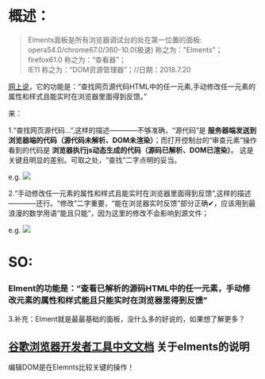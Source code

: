 # 概述：

> Elments面板是所有浏览器调试台的处在第一位置的面板:</br>
opera54.0/chrome67.0/360-10.0(极速) 称之为："Elments"；</br>
firefox61.0 称之为：“查看器”；</br>
IE11 称之为：“DOM资源管理器”；//日期：2018.7.20

[网上说](https://www.cnblogs.com/LibraThinker/p/5948448.html)，它的功能是：“查找网页源代码HTML中的任一元素,手动修改任一元素的属性和样式且能实时在浏览器里面得到反馈。”

来：

1.“查找网页源代码...”,这样的描述————不够准确，“源代码”是 **服务器端发送到浏览器端的代码（源代码未解析、DOM未渲染）**；而打开控制台的“审查元素”操作看到的代码是 **浏览器执行js动态生成的代码（源码已解析、DOM已渲染）**。 这是关键且明显的差别。可取之处，“查找”二字点明的妥当。

e.g.
![](https://github.com/TUARAN/pic/blob/master/js/elments查.png)


2.“手动修改任一元素的属性和样式且能实时在浏览器里面得到反馈”,这样的描述————还行。“修改”二字重要，“能在浏览器实时反馈”部分正确✔，应该用到最浪漫的数学用语“能且只能”，因为这里的修改不会影响到源文件；

e.g.
![](https://github.com/TUARAN/pic/blob/master/js/elments改.png)


# SO:
### Elment的功能是：“查看已解析的源码HTML中的任一元素，手动修改元素的属性和样式能且只能实时在浏览器里得到反馈”

3.补充：Elment就是最最基础的面板，没什么多的好说的，如果想了解更多？

## [谷歌浏览器开发者工具中文文档](http://www.css88.com/doc/chrome-devtools/inspect-styles/) 关于elments的说明

编辑DOM是在Elemnts比较关键的操作！



